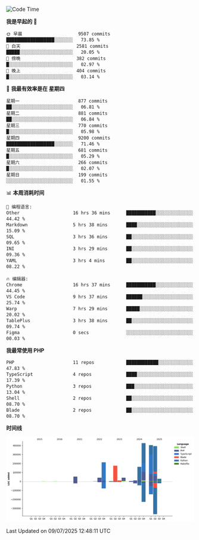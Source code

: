 <!--START_SECTION:waka-->
![Code Time](http://img.shields.io/badge/Code%20Time-3%2C800%20hrs%208%20mins-blue)

**我是早起的 🐤** 

```text
🌞 早晨                     9507 commits        ██████████████████░░░░░░░   73.85 % 
🌆 白天                     2581 commits        █████░░░░░░░░░░░░░░░░░░░░   20.05 % 
🌃 傍晚                     382 commits         █░░░░░░░░░░░░░░░░░░░░░░░░   02.97 % 
🌙 晚上                     404 commits         █░░░░░░░░░░░░░░░░░░░░░░░░   03.14 % 
```
📅 **我最有效率是在 星期四** 

```text
星期一                      877 commits         ██░░░░░░░░░░░░░░░░░░░░░░░   06.81 % 
星期二                      881 commits         ██░░░░░░░░░░░░░░░░░░░░░░░   06.84 % 
星期三                      770 commits         █░░░░░░░░░░░░░░░░░░░░░░░░   05.98 % 
星期四                      9200 commits        ██████████████████░░░░░░░   71.46 % 
星期五                      681 commits         █░░░░░░░░░░░░░░░░░░░░░░░░   05.29 % 
星期六                      266 commits         █░░░░░░░░░░░░░░░░░░░░░░░░   02.07 % 
星期日                      199 commits         ░░░░░░░░░░░░░░░░░░░░░░░░░   01.55 % 
```


📊 **本周消耗时间** 

```text
💬 编程语言: 
Other                    16 hrs 36 mins      ███████████░░░░░░░░░░░░░░   44.42 % 
Markdown                 5 hrs 38 mins       ████░░░░░░░░░░░░░░░░░░░░░   15.09 % 
SQL                      3 hrs 36 mins       ██░░░░░░░░░░░░░░░░░░░░░░░   09.65 % 
INI                      3 hrs 29 mins       ██░░░░░░░░░░░░░░░░░░░░░░░   09.36 % 
YAML                     3 hrs 4 mins        ██░░░░░░░░░░░░░░░░░░░░░░░   08.22 % 

🔥 编辑器: 
Chrome                   16 hrs 37 mins      ███████████░░░░░░░░░░░░░░   44.45 % 
VS Code                  9 hrs 37 mins       ██████░░░░░░░░░░░░░░░░░░░   25.74 % 
Warp                     7 hrs 29 mins       █████░░░░░░░░░░░░░░░░░░░░   20.02 % 
TablePlus                3 hrs 38 mins       ██░░░░░░░░░░░░░░░░░░░░░░░   09.74 % 
Figma                    0 secs              ░░░░░░░░░░░░░░░░░░░░░░░░░   00.03 % 
```

**我最常使用 PHP** 

```text
PHP                      11 repos            ████████████░░░░░░░░░░░░░   47.83 % 
TypeScript               4 repos             ████░░░░░░░░░░░░░░░░░░░░░   17.39 % 
Python                   3 repos             ███░░░░░░░░░░░░░░░░░░░░░░   13.04 % 
Shell                    2 repos             ██░░░░░░░░░░░░░░░░░░░░░░░   08.70 % 
Blade                    2 repos             ██░░░░░░░░░░░░░░░░░░░░░░░   08.70 % 
```



**时间线**

![Lines of Code chart](https://raw.githubusercontent.com/abrahamgreyson/abrahamgreyson/main/assets/bar_graph.png)


 Last Updated on 09/07/2025 12:48:11 UTC
<!--END_SECTION:waka-->
